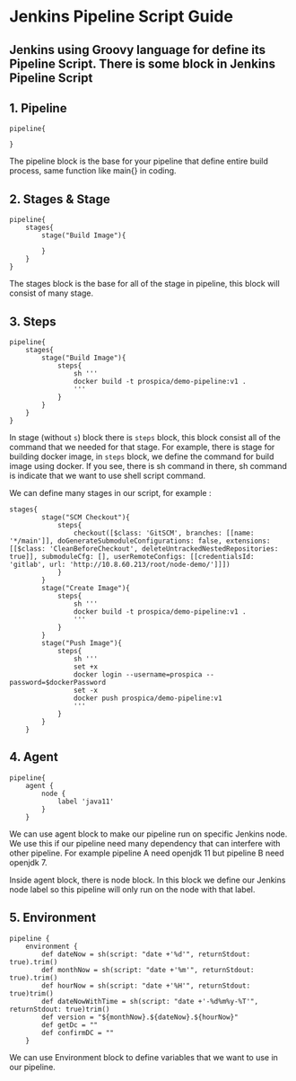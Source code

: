 # Jenkins Pipeline Script Guide

## Jenkins using Groovy language for define its Pipeline Script. There is some block in Jenkins Pipeline Script

## 1. Pipeline

```jenkinsfile
pipeline{

}
```

The pipeline block is the base for your pipeline that define entire build process, same function like main{} in coding.

## 2. Stages & Stage

```jenkinsfile
pipeline{
    stages{
        stage("Build Image"){

        }
    }
}
```

The stages block is the base for all of the stage in pipeline, this block will consist of many stage.

## 3. Steps

```jenkinsfile
pipeline{
    stages{
        stage("Build Image"){
            steps{
                sh '''
                docker build -t prospica/demo-pipeline:v1 .
                '''
            }
        }
    }
}
```

In stage (without `s`) block there is `steps` block, this block consist all of the command that we needed for that stage. For example, there is stage for building docker image, in `steps` block, we define the command for build image using docker. If you see, there is sh command in there, sh command is indicate that we want to use shell script command.

We can define many stages in our script, for example :

```jenkinsfile
stages{
        stage("SCM Checkout"){
            steps{
                checkout([$class: 'GitSCM', branches: [[name: '*/main']], doGenerateSubmoduleConfigurations: false, extensions: [[$class: 'CleanBeforeCheckout', deleteUntrackedNestedRepositories: true]], submoduleCfg: [], userRemoteConfigs: [[credentialsId: 'gitlab', url: 'http://10.8.60.213/root/node-demo/']]])
            }
        }
        stage("Create Image"){
            steps{
                sh '''
                docker build -t prospica/demo-pipeline:v1 .
                '''
            }
        }
        stage("Push Image"){
            steps{
                sh '''
                set +x
                docker login --username=prospica --password=$dockerPassword
                set -x
                docker push prospica/demo-pipeline:v1
                '''
            }
        }
    }
```

## 4. Agent

```jenkinsfile
pipeline{
    agent {
        node {
            label 'java11'
        }
    }
```

We can use agent block to make our pipeline run on specific Jenkins node. We use this if our pipeline need many dependency that can interfere with other pipeline. For example pipeline A need openjdk 11 but pipeline B need openjdk 7.

Inside agent block, there is node block. In this block we define our Jenkins node label so this pipeline will only run on the node with that label.

## 5. Environment

```jenkinsfile
pipeline {
    environment {
        def dateNow = sh(script: "date +'%d'", returnStdout: true).trim()
        def monthNow = sh(script: "date +'%m'", returnStdout: true).trim()
        def hourNow = sh(script: "date +'%H'", returnStdout: true)trim()
        def dateNowWithTime = sh(script: "date +'-%d%m%y-%T'", returnStdout: true)trim()
        def version = "${monthNow}.${dateNow}.${hourNow}"
        def getDc = ""
        def confirmDC = ""
    }
```

We can use Environment block to define variables that we want to use in our pipeline.
